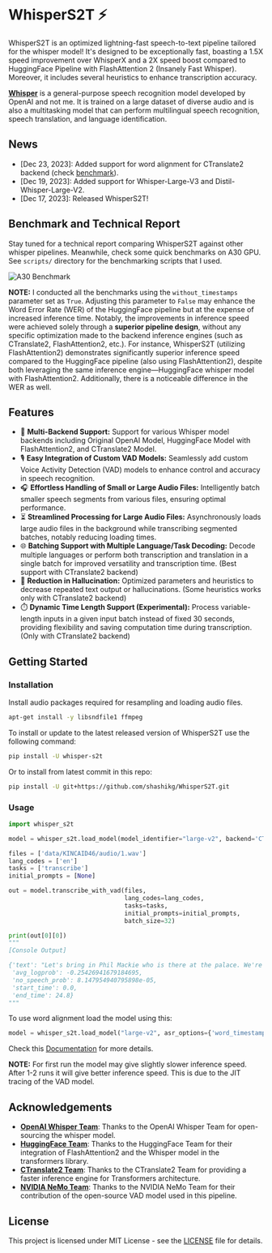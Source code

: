 # WhisperS2T ⚡

WhisperS2T is an optimized lightning-fast speech-to-text pipeline tailored for the whisper model! It's designed to be exceptionally fast, boasting a 1.5X speed improvement over WhisperX and a 2X speed boost compared to HuggingFace Pipeline with FlashAttention 2 (Insanely Fast Whisper). Moreover, it includes several heuristics to enhance transcription accuracy. 

[**Whisper**](https://github.com/openai/whisper) is a general-purpose speech recognition model developed by OpenAI and not me. It is trained on a large dataset of diverse audio and is also a multitasking model that can perform multilingual speech recognition, speech translation, and language identification.


## News

* [Dec 23, 2023]: Added support for word alignment for CTranslate2 backend (check [benchmark](https://github.com/shashikg/WhisperS2T/releases/tag/v1.2.0)).
* [Dec 19, 2023]: Added support for Whisper-Large-V3 and Distil-Whisper-Large-V2.
* [Dec 17, 2023]: Released WhisperS2T!


## Benchmark and Technical Report

Stay tuned for a technical report comparing WhisperS2T against other whisper pipelines. Meanwhile, check some quick benchmarks on A30 GPU. See `scripts/` directory for the benchmarking scripts that I used.

![A30 Benchmark](https://github.com/shashikg/WhisperS2T/assets/22556187/50e563af-f58a-488f-bd88-9f5454ae4044)

**NOTE:** I conducted all the benchmarks using the `without_timestamps` parameter set as `True`. Adjusting this parameter to `False` may enhance the Word Error Rate (WER) of the HuggingFace pipeline but at the expense of increased inference time. Notably, the improvements in inference speed were achieved solely through a **superior pipeline design**, without any specific optimization made to the backend inference engines (such as CTranslate2, FlashAttention2, etc.). For instance, WhisperS2T (utilizing FlashAttention2) demonstrates significantly superior inference speed compared to the HuggingFace pipeline (also using FlashAttention2), despite both leveraging the same inference engine—HuggingFace whisper model with FlashAttention2. Additionally, there is a noticeable difference in the WER as well.


## Features

- 🔄 **Multi-Backend Support:** Support for various Whisper model backends including Original OpenAI Model, HuggingFace Model with FlashAttention2, and CTranslate2 Model.
- 🎙️ **Easy Integration of Custom VAD Models:** Seamlessly add custom Voice Activity Detection (VAD) models to enhance control and accuracy in speech recognition.
- 🎧 **Effortless Handling of Small or Large Audio Files:** Intelligently batch smaller speech segments from various files, ensuring optimal performance.
- ⏳ **Streamlined Processing for Large Audio Files:** Asynchronously loads large audio files in the background while transcribing segmented batches, notably reducing loading times.
- 🌐 **Batching Support with Multiple Language/Task Decoding:** Decode multiple languages or perform both transcription and translation in a single batch for improved versatility and transcription time. (Best support with CTranslate2 backend)
- 🧠 **Reduction in Hallucination:** Optimized parameters and heuristics to decrease repeated text output or hallucinations. (Some heuristics works only with CTranslate2 backend)
- ⏱️ **Dynamic Time Length Support (Experimental):** Process variable-length inputs in a given input batch instead of fixed 30 seconds, providing flexibility and saving computation time during transcription. (Only with CTranslate2 backend)



## Getting Started

### Installation

Install audio packages required for resampling and loading audio files.

```sh
apt-get install -y libsndfile1 ffmpeg
```

To install or update to the latest released version of WhisperS2T use the following command:

```sh
pip install -U whisper-s2t
```

Or to install from latest commit in this repo:

```sh
pip install -U git+https://github.com/shashikg/WhisperS2T.git
```

### Usage

```py
import whisper_s2t

model = whisper_s2t.load_model(model_identifier="large-v2", backend='CTranslate2')

files = ['data/KINCAID46/audio/1.wav']
lang_codes = ['en']
tasks = ['transcribe']
initial_prompts = [None]

out = model.transcribe_with_vad(files,
                                lang_codes=lang_codes,
                                tasks=tasks,
                                initial_prompts=initial_prompts,
                                batch_size=32)

print(out[0][0])
"""
[Console Output]

{'text': "Let's bring in Phil Mackie who is there at the palace. We're looking at Teresa and Philip May. Philip, can you see how he's being transferred from the helicopters? It looks like, as you said, the beast. It's got its headlights on because the sun is beginning to set now, certainly sinking behind some clouds. It's about a quarter of a mile away down the Grand Drive",
 'avg_logprob': -0.25426941679184695,
 'no_speech_prob': 8.147954940795898e-05,
 'start_time': 0.0,
 'end_time': 24.8}
"""
```

To use word alignment load the model using this: 

```py
model = whisper_s2t.load_model("large-v2", asr_options={'word_timestamps': True})
```

Check this [Documentation](docs.md) for more details.

**NOTE:** For first run the model may give slightly slower inference speed. After 1-2 runs it will give better inference speed. This is due to the JIT tracing of the VAD model.


## Acknowledgements
- [**OpenAI Whisper Team**](https://github.com/openai/whisper): Thanks to the OpenAI Whisper Team for open-sourcing the whisper model.
- [**HuggingFace Team**](https://huggingface.co/docs/transformers/model_doc/whisper): Thanks to the HuggingFace Team for their integration of FlashAttention2 and the Whisper model in the transformers library.
- [**CTranslate2 Team**](https://github.com/OpenNMT/CTranslate2/): Thanks to the CTranslate2 Team for providing a faster inference engine for Transformers architecture.
- [**NVIDIA NeMo Team**](https://github.com/NVIDIA/NeMo): Thanks to the NVIDIA NeMo Team for their contribution of the open-source VAD model used in this pipeline.


## License

This project is licensed under MIT License - see the [LICENSE](LICENSE) file for details.

